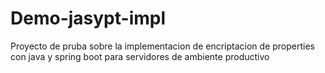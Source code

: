 # Demo-jasypt-impl
Proyecto de pruba sobre la implementacion de encriptacion de properties con java y spring boot para servidores de ambiente productivo
